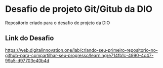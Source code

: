 # Desafio de projeto Git/Gitub da DIO
Repositorio criado para o desafio de projeto da DIO

## Link do Desafio
https://web.digitalinnovation.one/lab/criando-seu-primeiro-repositorio-no-github-para-compartilhar-seu-progresso/learning/e714fb1c-4990-4c47-99a5-d97703e40b4d
